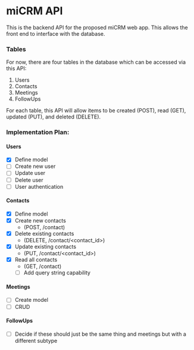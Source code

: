 # miCRM API

This is the backend API for the proposed miCRM web app. This allows the front end to interface with the database.

### Tables
For now, there are four tables in the database which can be accessed via this API:
1. Users
1. Contacts
1. Meetings
1. FollowUps

For each table, this API will allow items to be created (POST), read (GET), updated (PUT), and deleted (DELETE).

### Implementation Plan:
#### Users
- [x] Define model
- [ ] Create new user
- [ ] Update user
- [ ] Delete user
- [ ] User authentication

#### Contacts
- [x] Define model
- [x] Create new contacts
    - (POST, /contact)
- [x] Delete existing contacts
    - (DELETE, /contact/\<contact_id>)
- [x] Update existing contacts
    - (PUT, /contact/\<contact_id>)
- [x] Read all contacts
    - (GET, /contact)
    - [ ] Add query string capability

#### Meetings
- [ ] Create model
- [ ] CRUD

#### FollowUps
- [ ] Decide if these should just be the same thing and meetings but with a different subtype
